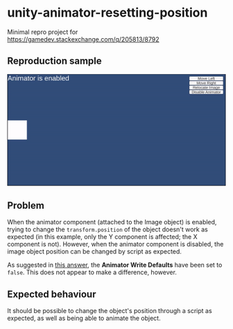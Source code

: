 # unity-animator-resetting-position

Minimal repro project for https://gamedev.stackexchange.com/q/205813/8792

## Reproduction sample

![repro](./images/repro.gif)

## Problem

When the animator component (attached to the Image object) is enabled, trying to change the `transform.position` of the object doesn't work as expected (in this example, only the Y component is affected; the X component is not). However, when the animator component is disabled, the image object position can be changed by script as expected.

As suggested in [this answer](https://gamedev.stackexchange.com/a/196918/8792), the **Animator Write Defaults** have been set to `false`. This does not appear to make a difference, however.

## Expected behaviour

It should be possible to change the object's position through a script as expected, as well as being able to animate the object.

